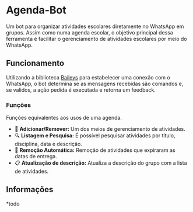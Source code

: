 # Agenda-Bot
Um bot para organizar atividades escolares diretamente no WhatsApp em grupos.
Assim como numa agenda escolar, o objetivo principal dessa ferramenta é facilitar o gerenciamento de atividades escolares por meio do WhatsApp.

## Funcionamento
Utilizando a biblioteca [Baileys](https://github.com/WhiskeySockets/Baileys) para estabelecer uma conexão com o WhatsApp, o bot determina se as mensagens recebidas são comandos e, se validos, a ação pedida é executada e retorna um feedback.

### Funções
Funções equivalentes aos usos de uma agenda.
- 📝 **Adicionar/Remover:** Um dos meios de gerenciamento de atividades.
- 🔍 **Listagem e Pesquisa:** É possível pesquisar atividades por título, disciplina, data e descrição.
- 📆 **Remoção Automática:** Remoção de atividades que expiraram as datas de entrega.
- 📋 **Atualização de descrição:** Atualiza a descrição do grupo com a lista de atividades.

## Informações
*todo
<!-- 
## Setup

To install dependencies:

```bash
bun install
```

To run:

```bash
bun run index.ts
```

This project was created using `bun init` in bun v1.1.34. [Bun](https://bun.sh) is a fast all-in-one JavaScript runtime. -->
